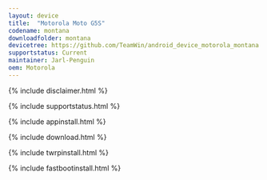 ```yaml
---
layout: device
title:  "Motorola Moto G5S"
codename: montana
downloadfolder: montana
devicetree: https://github.com/TeamWin/android_device_motorola_montana
supportstatus: Current
maintainer: Jarl-Penguin
oem: Motorola
---
```


{% include disclaimer.html %}

{% include supportstatus.html %}

{% include appinstall.html %}

{% include download.html %}

{% include twrpinstall.html %}

{% include fastbootinstall.html %}
